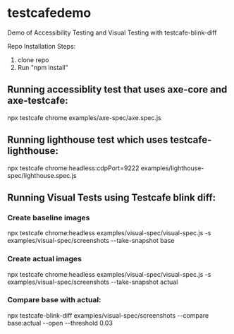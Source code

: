 # testcafedemo
Demo of Accessibility Testing and Visual Testing with testcafe-blink-diff

Repo Installation Steps:
  1. clone repo
  2. Run "npm install"

## Running accessiblity test that uses axe-core and axe-testcafe:
  npx testcafe chrome examples/axe-spec/axe.spec.js

## Running lighthouse test which uses testcafe-lighthouse:
  npx testcafe chrome:headless:cdpPort=9222 examples/lighthouse-spec/lighthouse.spec.js

## Running Visual Tests using Testcafe blink diff:

### Create baseline images
  npx testcafe chrome:headless examples/visual-spec/visual-spec.js -s examples/visual-spec/screenshots --take-snapshot base

### Create actual images
  npx testcafe chrome:headless examples/visual-spec/visual-spec.js -s examples/visual-spec/screenshots --take-snapshot actual

### Compare base with actual:
  npx testcafe-blink-diff examples/visual-spec/screenshots --compare base:actual --open --threshold 0.03
